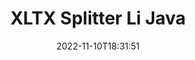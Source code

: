 ---
############################# Static ############################
layout: "auto-gen-merger"
date: 2022-11-10T18:31:51
draft: false
otherformats: pps ppsx ppt pptx rtf tex vdx vsdm vsdx vssm vssx vstm vstx vsx vtx xlam

############################# Head ############################
head_title: "Di Java de XLTX li Pir Pelan veqetînin"
head_description: "Pelê yek XLTX li ser bingeha jimareyên rûpelan, navberên rûpelan, rûpelên zewac an jî cewherî bi karanîna API-ya yekkirina belgeyan li çend pelan dabeş bikin."

############################# Header ############################
title: "XLTX Splitter Li Java"
description: "XLTX bi çend rêzikên koda Java parçe bikin."
bg_image: "https://cms.admin.containerize.com/templates/aspose/App_Themes/V3/images/bg/header1.png"
bg_overlay: false
button:
    enable: true
    icon: "fas fa-arrow-down"
    label: "Daxistina Doza Belaş"
    link: "https://downloads.groupdocs.com/merger/java"

############################# SubMenu ############################
submenu:
    enable: true

    left:
        img_alt: "GroupDocs.Merger for Java"
        image: "https://cms.admin.containerize.com/templates/groupdocs/images/product-logos/90x90-noborder/groupdocs-merger-java.png"
        product: "GroupDocs.Merger"
        platform: "Java"

    middle:
        button:

            # button loop
            - link: "https://apireference.groupdocs.com/merger/java"
              text: "Çavkanî API"

            # button loop
            - link: "https://github.com/groupdocs-merger"
              text: "Nimûneyên Kodê"

            # button loop
            - link: "https://products.groupdocs.app/merger/family"
              text: "Demos Bijî"

            # button loop
            - link: "https://purchase.groupdocs.com/pricing/merger/java"
              text: "Pricing"

    right:
        link_download: "https://downloads.groupdocs.com/merger"
        link_learn: "https://docs.groupdocs.com/merger/java"
        link_buy: "https://purchase.groupdocs.com"

############################# About ############################
about:
    enable: true
    title: "Derbarê GroupDocs.Merger for Java API"
    content: |
        [GroupDocs.Merger for Java](/ku/merger/java/) pirtûkxane çareseriyek hêsan pêşkêşî dike ku bi ewlehî di navbera cûrbecûr formên belgeyan de wekî PDF, Microsoft Office (Word, Excel, PowerPoint, OneNote), OpenDocument, HTML, wêne û gelekên din di nav sepanên Java de. Bi lê zêdekirina tenê çend rêzikên kodê, çend operasyonên belgeyê yên wekî veguheztin, rakirin, zivirandin, guheztin, derxistin an guheztina arastekirina rûpelan di nav belgeyan de pêk bînin. Belgeyên ku API-ya yekbûyî di heman demê de pêşdîtina rûpelên belgeyê wekî wêneyek jî piştgirî dike da ku struktur, formatkirin û naverokê li ser rûpelê analîz bike.
        
        GroupDocs.Merger API ji bo çareseriyên pargîdanî bijarek rast e ku hewceyê taybetmendiyên dabeşkirina pelan e. Van API-an li ser hemî pergalên xebitandinê û platformên sereke, tevî J2SE 7.0 (1.7), J2SE 8.0 (1.8), Java 10, baş têne piştgirî kirin.

############################# Steps ############################
steps:
    enable: true
    title_left: "Di Java de XLTX Pelê Li gorî Rûpelan veqetînin"
    content_left: |
        [GroupDocs.Merger for Java](/ku/merger/java/) ji pêşdebiranên Java re hêsan dike ku pelek yek XLTX li çend pelên encam de bi cîh bikin. çend gavên hêsan.
        
        * **SplitOptions** bi formata rêça pelên derketinê dest pê bikin.
        * Mînaka nû ya **Merger** biafirînin û rêça belgeya çavkaniyê wekî pîvanek çêker derbas bikin.
        * Ji **split** re telefon bikin û hêmanên **SplitOptions** derbas bikin da ku belgeyên encam hilînin.

    title_right: "Pêdiviyên Sîstemê"
    content_right: |
        GroupDocs.Merger for Java API li ser hemî platform û pergalên xebitandinê yên sereke têne piştgirî kirin. Berî ku hûn koda jêrîn bicîh bikin, ji kerema xwe pê ewle bibin ku we şertên jêrîn li ser pergala we hatine saz kirin.

        * Pergalên Xebatê: Microsoft Windows, Linux, MacOS
        * Jîngehên Pêşketinê: NetBeans, IntelliJ IDEA, Eclipse
        * Çarçoveyên: J2SE 7.0 (1.7), J2SE 8.0 (1.8), Java 10
        * Guhertoya herî dawî ya GroupDocs.Merger for Java ji [Maven](https://repository.groupdocs.com/webapp/#/artifacts/browse/tree/General/repo/com/groupdocs/groupdocs-merger) dakêşîne
         
    code: |
     {{% merger/additional-styles %}}
     {{< merger/code-merger title="Meriv çawa pelê XLTX bi karanîna koda nimûneya Java parçe dike">}}

        ```java    
        // Pelê XLTX bi karanîna GroupDocs.Merger ji bo Java API-ê veqetînin
        String filePath = "input.xltx";
        String filePathOut = "output.xltx";
        
        // Dersa SplitOptions bi formata riya pelên derketinê dest pê bikin
        SplitOptions splitOptions = new SplitOptions(filePathOut, new int[] { 3, 6, 8 });

        // Bi belgeya têketina XLTX Yekbûnek yekser
        Merger merger = new Merger(filePath);

        // Gazî rêbaza dabeşkirinê bikin û tişta SplitOptions derbas bikin da ku belgeyên encam hilînin
        merger.split(splitOptions);
        ```
     {{< /merger/code-merger >}}

############################# Demos ############################
demos:
    enable: true
    title: "Demoyên Zindî - Pelê Serhêl ji hev veqetînin XLTX"
    content: |
       Bi serdana malpera [GroupDocs.Merger Live Demos](https://products.groupdocs.app/splitter/xltx) niha pelê XLTX veqetînin.
       Demoya zindî xwedî feydeyên jêrîn e.
        
############################# About Formats ############################
about_formats:
    enable: true

############################# More Formats ############################
more_formats:
    enable: true
    title: "Parçekirina Pelê Formên Din"
    content: |
        Java belgeyên API-ê ji bo formatên pelan û wêneyan yek dibin û vediqetînin. Wekî ku li jêr hatî destnîşan kirin, hin formatên pelê yên populer parçe bikin.

############################# Back to top ###############################
back_to_top:
    enable: true
---